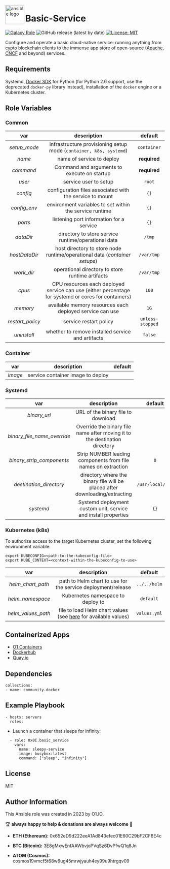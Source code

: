 <!-- @format -->

<p><img src="https://code.benco.io/icon-collection/logos/ansible.svg" alt="ansible logo" title="ansible" align="left" height="60" /></p>

# Basic-Service
[![Galaxy Role](https://img.shields.io/ansible/role/d/0x0i/basic_service
)](https://galaxy.ansible.com/ui/standalone/roles/0x0i/basic_service/)
![GitHub release (latest by date)](https://img.shields.io/github/v/release/0x0I/basic-service?color=yellow)
[![License: MIT](https://img.shields.io/badge/License-MIT-green.svg)](https://opensource.org/licenses/MIT)

Configure and operate a basic cloud-native service: running anything from cypto blockchain clients to the immense app store of open-source ([Apache](https://projects.apache.org/projects.html), [CNCF](https://landscape.cncf.io/card-mode?project=hosted&grouping=no) and beyond) services.

## Requirements

Systemd, [Docker SDK](https://docker-py.readthedocs.io/en/stable/) for Python (for Python 2.6 support, use the deprecated `docker-py` library instead), installation of the `docker` engine or a Kubernetes cluster.

## Role Variables

### Common

|       var       |                        description                         |     default      |
| :-------------: | :--------------------------------------------------------: | :--------------: |
|   _setup_mode_   |  infrastructure provisioning setup mode (`container, k8s, systemd`)  |   `container`    |
|     _name_      |                 name of service to deploy                  |    **required**    |
|     _command_     |             Command and arguments to execute on startup              |    **required**    |
|     _user_     |             service user to setup              |    `root`    |
|    _config_     |  configuration files associated with the service to mount  |       `{}`       |
|   _config_env_   |  environment variables to set within the service runtime   |       `{}`       |
|     _ports_     |          listening port information for a service          |       `{}`       |
|    _dataDir_    |  directory to store service runtime/operational data |      `/tmp`      |
|  _hostDataDir_  |   host directory to store node runtime/operational data (*container setups*)    |    `/var/tmp`    |
|    _work_dir_    |      operational directory to store runtime artifacts      |    `/var/tmp`    |
|     _cpus_      |  CPU resources each deployed service can use (either percentage for systemd or cores for containers)   |      `100`       |
|    _memory_     | available memory resources each deployed service can use |       `1G`       |
| _restart_policy_ |                  service restart policy                  | `unless-stopped` |
|   _uninstall_   |    whether to remove installed service and artifacts    |     `false`      |

### Container

|       var       |                        description                         |     default      |
| :-------------: | :--------------------------------------------------------: | :--------------: |
|     _image_     |             service container image to deploy              |    ` `    |

### Systemd

|       var       |                        description                         |     default      |
| :-------------: | :--------------------------------------------------------: | :--------------: |
|     _binary_url_     |             URL of the binary file to download              |    ` `    |
|     _binary_file_name_override_     |             Override the binary file name after moving it to the destination directory              |    ` `    |
|    _binary_strip_components_     | Strip NUMBER leading components from file names on extraction | `0` |
|     _destination_directory_     |             directory where the binary file will be placed after downloading/extracting              |    `/usr/local/bin`    |
|   _systemd_   |    Systemd deployment custom unit, service and install properties    |     `{}`      |

### Kubernetes (k8s)

To authorize access to the target Kubernetes cluster, set the following environment variable:
```
export KUBECONFIG=<path-to-the-kubeconfig-file>
export KUBE_CONTEXT=<context-within-the-kubeconfig-to-use>
```

|       var       |                        description                         |     default      |
| :-------------: | :--------------------------------------------------------: | :--------------: |
|     _helm_chart_path_     |             path to Helm chart to use for the service deployment/release              |    `../../helm`    |
|     _helm_namespace_      |  Kubernetes namespace to deploy to   |      `default`       |
|    _helm_values_path_     | file to load Helm chart values (see [here](./helm/README.md) for available values) |       `values.yml`       |

## Containerized Apps
- [O1 Containers](https://github.com/0x0I/containers)
- [Dockerhub](https://hub.docker.com/search?q=)
- [Quay.io](https://quay.io/search)

## Dependencies

```
collections:
- name: community.docker
```

## Example Playbook

```
- hosts: servers
  roles:
```

- Launch a container that sleeps for infinity:

```
  - role: 0x0I.basic_service
    vars:
      name: sleepy-service
      image: busybox:latest
      command: ["sleep", "infinity"]
```

## License

MIT

## Author Information

This Ansible role was created in 2023 by O1.IO.

🏆 **always happy to help & donations are always welcome** 💸

- **ETH (Ethereum):** 0x652eD9d222eeA1Ad843efec01E60C29bF2CF6E4c

- **BTC (Bitcoin):** 3E8gMxwEnfAAWbvjoPVqSz6DvPfwQ1q8Jn

- **ATOM (Cosmos):** cosmos19vmcf5t68w6ug45mrwjyauh4ey99u9htrgqv09
